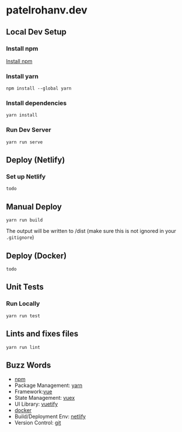 # patelrohanv.dev

## Local Dev Setup
### Install npm
[Install npm](https://docs.npmjs.com/downloading-and-installing-node-js-and-npm)
### Install yarn
```
npm install --global yarn
```

### Install dependencies
```
yarn install
```

### Run Dev Server
```
yarn run serve
```

## Deploy (Netlify)
### Set up Netlify
```
todo
```

## Manual Deploy 
```
yarn run build
```
The output will be written to /dist (make sure this is not ignored in your `.gitignore`)

## Deploy (Docker)
```
todo
```

## Unit Tests
### Run Locally
```
yarn run test
```

## Lints and fixes files
```
yarn run lint
```

## Buzz Words
- [npm](https://www.npmjs.com/)
- Package Management: [yarn](https://yarnpkg.com/)
- Framework:[vue](https://v3.vuejs.org/)
- State Management: [vuex](https://vuex.vuejs.org/)
- UI Library: [vuetify](https://next.vuetifyjs.com/en/)
- [docker](https://www.docker.com/)
- Build/Deployment Env: [netlify](https://www.netlify.com/)
- Version Control: [git](https://git-scm.com/)